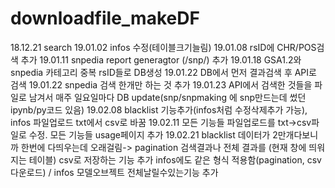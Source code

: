 # downloadfile_makeDF

18.12.21 search
19.01.02 infos 수정(테이블크기늘림)
19.01.08 rsID에 CHR/POS검색 추가
19.01.11 snpedia report generagtor (/snp/) 추가
19.01.18 GSA1.2와 snpedia 카테고리 중복 rsID들로 DB생성
19.01.22 DB에서 먼저 결과검색 후 API로 검색
19.01.22 snpedia 검색 한개만 하는 것 추가
19.01.23 API에서 검색한 것들을 파일로 남겨서 매주 일요일마다 DB update(snp/snpmaking 에 snp만드는데 썼던 ipynb/py코드 있음)
19.02.08 blacklist 기능추가(infos처럼 수정삭제추가 가능), infos 파일업로드 txt에서 csv로 바꿈
19.02.11 모든 기능들 파일업로드를 txt->csv파일로 수정. 모든 기능들 usage페이지 추가
19.02.21 blacklist 데이터가 2만개다보니까 한번에 다띄우는데 오래걸림-> pagination
         검색결과나 전체 결과를 (현재 창에 띄워지는 테이블) csv로 저장하는 기능 추가
        infos에도 같은 형식 적용함(pagination, csv다운로드) / infos 모델오브젝트 전체날릴수있는기능 추가
